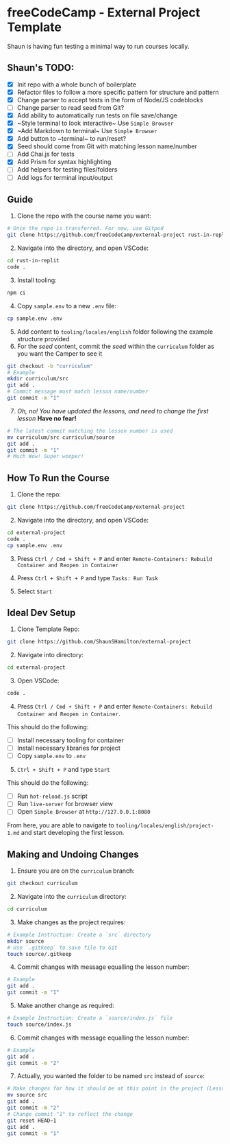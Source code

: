 # freeCodeCamp - External Project Template

Shaun is having fun testing a minimal way to run courses locally.

## Shaun's TODO:

- [x] Init repo with a whole bunch of boilerplate
- [x] Refactor files to follow a more specific pattern for structure and pattern
- [x] Change parser to accept tests in the form of Node/JS codeblocks
- [ ] Change parser to read seed from Git?
- [x] Add ability to automatically run tests on file save/change
- [x] ~Style terminal to look interactive~ Use `Simple Browser`
- [x] ~Add Markdown to terminal~ Use `Simple Browser`
- [x] Add button to ~terminal~ to run/reset?
- [x] Seed should come from Git with matching lesson name/number
- [ ] Add Chai.js for tests
- [x] Add Prism for syntax highlighting
- [ ] Add helpers for testing files/folders
- [ ] Add logs for terminal input/output

## Guide

1. Clone the repo with the course name you want:

```bash
# Once the repo is transferred. For now, use Gitpod
git clone https://github.com/freeCodeCamp/external-project rust-in-replit
```

2. Navigate into the directory, and open VSCode:

```bash
cd rust-in-replit
code .
```

3. Install tooling:

```bash
npm ci
```

4. Copy `sample.env` to a new `.env` file:

```bash
cp sample.env .env
```

5. Add content to `tooling/locales/english` folder following the example structure provided
6. For the _seed_ content, commit the _seed_ within the `curriculum` folder as you want the Camper to see it

```bash
git checkout -b "curriculum"
# Example
mkdir curriculum/src
git add .
# Commit message must match lesson name/number
git commit -m "1"
```

7. _Oh, no! You have updated the lessons, and need to change the first lesson_ **Have no fear!**

```bash
# The latest commit matching the lesson number is used
mv curriculum/src curriculum/source
git add .
git commit -m "1"
# Much Wow! Super wooper!
```

## How To Run the Course

1. Clone the repo:

```bash
git clone https://github.com/freeCodeCamp/external-project
```

2. Navigate into the directory, and open VSCode:

```bash
cd external-project
code .
cp sample.env .env
```

3. Press `Ctrl / Cmd + Shift + P` and enter `Remote-Containers: Rebuild Container and Reopen in Container`

4. Press `Ctrl + Shift + P` and type `Tasks: Run Task`

5. Select `Start`

## Ideal Dev Setup

1. Clone Template Repo:

```bash
git clone https://github.com/ShaunSHamilton/external-project
```

2. Navigate into directory:

```bash
cd external-project
```

3. Open VSCode:

```bash
code .
```

4. Press `Ctrl / Cmd + Shift + P` and enter `Remote-Containers: Rebuild Container and Reopen in Container`.

This should do the following:

- [ ] Install necessary tooling for container
- [ ] Install necessary libraries for project
- [ ] Copy `sample.env` to `.env`

5. `Ctrl + Shift + P` and type `Start`

This should do the following:

- [ ] Run `hot-reload.js` script
- [ ] Run `live-server` for browser view
- [ ] Open `Simple Browser` at `http://127.0.0.1:8080`

From here, you are able to navigate to `tooling/locales/english/project-1.md` and start developing the first lesson.

## Making and Undoing Changes

1. Ensure you are on the `curriculum` branch:

```bash
git checkout curriculum
```

2. Navigate into the `curriculum` directory:

```bash
cd curriculum
```

3. Make changes as the project requires:

```bash
# Example Instruction: Create a `src` directory
mkdir source
# Use `.gitkeep` to save file to Git
touch source/.gitkeep
```

4. Commit changes with message equalling the lesson number:

```bash
# Example
git add .
git commit -m "1"
```

5. Make another change as required:

```bash
# Example Instruction: Create a `source/index.js` file
touch source/index.js
```

6. Commit changes with message equalling the lesson number:

```bash
# Example
git add .
git commit -m "2"
```

7. Actually, you wanted the folder to be named `src` instead of `source`:

```bash
# Make changes for how it should be at this point in the project (Lesson 2)
mv source src
git add .
git commit -m "2"
# Change commit "1" to reflect the change
git reset HEAD~1
git add .
git commit -m "1"

```
